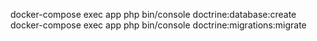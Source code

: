 docker-compose exec app php bin/console doctrine:database:create
docker-compose exec app php bin/console doctrine:migrations:migrate
